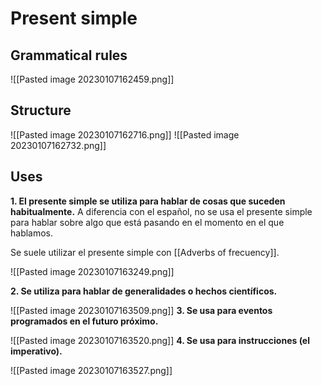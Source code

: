 # Present simple
## Grammatical rules

![[Pasted image 20230107162459.png]]
## Structure

![[Pasted image 20230107162716.png]]
![[Pasted image 20230107162732.png]]
## Uses
**1. El presente simple se utiliza para hablar de cosas que suceden habitualmente.** A diferencia con el español, no se usa el presente simple para hablar sobre algo que está pasando en el momento en el que hablamos.

Se suele utilizar el presente simple con [[Adverbs of frecuency]].

![[Pasted image 20230107163249.png]]

**2. Se utiliza para hablar de generalidades o hechos científicos.**

![[Pasted image 20230107163509.png]]
**3. Se usa para eventos programados en el futuro próximo.**

![[Pasted image 20230107163520.png]]
**4. Se usa para instrucciones (el imperativo).**

![[Pasted image 20230107163527.png]]
